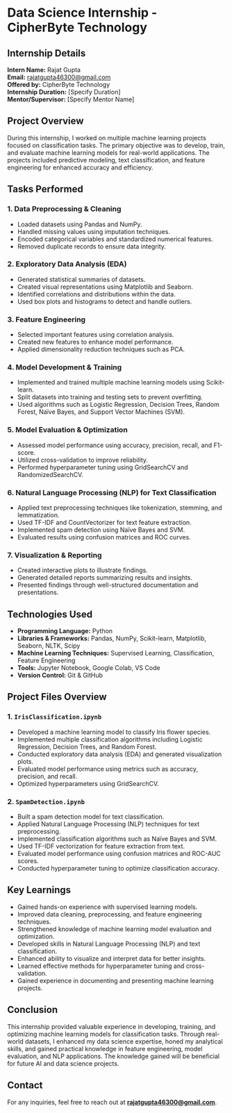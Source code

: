 # Data Science Internship - CipherByte Technology

## Internship Details
**Intern Name:** Rajat Gupta  
**Email:** rajatgupta46300@gmail.com  
**Offered by:** CipherByte Technology  
**Internship Duration:** [Specify Duration]  
**Mentor/Supervisor:** [Specify Mentor Name]  

## Project Overview
During this internship, I worked on multiple machine learning projects focused on classification tasks. The primary objective was to develop, train, and evaluate machine learning models for real-world applications. The projects included predictive modeling, text classification, and feature engineering for enhanced accuracy and efficiency.

## Tasks Performed
### **1. Data Preprocessing & Cleaning**
- Loaded datasets using Pandas and NumPy.
- Handled missing values using imputation techniques.
- Encoded categorical variables and standardized numerical features.
- Removed duplicate records to ensure data integrity.

### **2. Exploratory Data Analysis (EDA)**
- Generated statistical summaries of datasets.
- Created visual representations using Matplotlib and Seaborn.
- Identified correlations and distributions within the data.
- Used box plots and histograms to detect and handle outliers.

### **3. Feature Engineering**
- Selected important features using correlation analysis.
- Created new features to enhance model performance.
- Applied dimensionality reduction techniques such as PCA.

### **4. Model Development & Training**
- Implemented and trained multiple machine learning models using Scikit-learn.
- Split datasets into training and testing sets to prevent overfitting.
- Used algorithms such as Logistic Regression, Decision Trees, Random Forest, Naïve Bayes, and Support Vector Machines (SVM).

### **5. Model Evaluation & Optimization**
- Assessed model performance using accuracy, precision, recall, and F1-score.
- Utilized cross-validation to improve reliability.
- Performed hyperparameter tuning using GridSearchCV and RandomizedSearchCV.

### **6. Natural Language Processing (NLP) for Text Classification**
- Applied text preprocessing techniques like tokenization, stemming, and lemmatization.
- Used TF-IDF and CountVectorizer for text feature extraction.
- Implemented spam detection using Naïve Bayes and SVM.
- Evaluated results using confusion matrices and ROC curves.

### **7. Visualization & Reporting**
- Created interactive plots to illustrate findings.
- Generated detailed reports summarizing results and insights.
- Presented findings through well-structured documentation and presentations.

## Technologies Used
- **Programming Language:** Python
- **Libraries & Frameworks:** Pandas, NumPy, Scikit-learn, Matplotlib, Seaborn, NLTK, Scipy
- **Machine Learning Techniques:** Supervised Learning, Classification, Feature Engineering
- **Tools:** Jupyter Notebook, Google Colab, VS Code
- **Version Control:** Git & GitHub

## Project Files Overview
### **1. `IrisClassification.ipynb`**
- Developed a machine learning model to classify Iris flower species.
- Implemented multiple classification algorithms including Logistic Regression, Decision Trees, and Random Forest.
- Conducted exploratory data analysis (EDA) and generated visualization plots.
- Evaluated model performance using metrics such as accuracy, precision, and recall.
- Optimized hyperparameters using GridSearchCV.

### **2. `SpamDetection.ipynb`**
- Built a spam detection model for text classification.
- Applied Natural Language Processing (NLP) techniques for text preprocessing.
- Implemented classification algorithms such as Naïve Bayes and SVM.
- Used TF-IDF vectorization for feature extraction from text.
- Evaluated model performance using confusion matrices and ROC-AUC scores.
- Conducted hyperparameter tuning to optimize classification accuracy.

## Key Learnings
- Gained hands-on experience with supervised learning models.
- Improved data cleaning, preprocessing, and feature engineering techniques.
- Strengthened knowledge of machine learning model evaluation and optimization.
- Developed skills in Natural Language Processing (NLP) and text classification.
- Enhanced ability to visualize and interpret data for better insights.
- Learned effective methods for hyperparameter tuning and cross-validation.
- Gained experience in documenting and presenting machine learning projects.

## Conclusion
This internship provided valuable experience in developing, training, and optimizing machine learning models for classification tasks. Through real-world datasets, I enhanced my data science expertise, honed my analytical skills, and gained practical knowledge in feature engineering, model evaluation, and NLP applications. The knowledge gained will be beneficial for future AI and data science projects.

## Contact
For any inquiries, feel free to reach out at **rajatgupta46300@gmail.com**.

